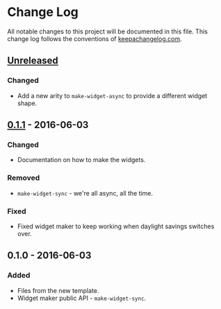 # Change Log
All notable changes to this project will be documented in this file. This change log follows the conventions of [keepachangelog.com](http://keepachangelog.com/).

## [Unreleased]
### Changed
- Add a new arity to `make-widget-async` to provide a different widget shape.

## [0.1.1] - 2016-06-03
### Changed
- Documentation on how to make the widgets.

### Removed
- `make-widget-sync` - we're all async, all the time.

### Fixed
- Fixed widget maker to keep working when daylight savings switches over.

## 0.1.0 - 2016-06-03
### Added
- Files from the new template.
- Widget maker public API - `make-widget-sync`.

[Unreleased]: https://github.com/your-name/clojure-crud/compare/0.1.1...HEAD
[0.1.1]: https://github.com/your-name/clojure-crud/compare/0.1.0...0.1.1
